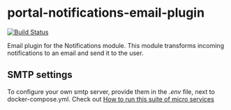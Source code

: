 # portal-notifications-email-plugin
[![Build Status](http://portal-ci.westeurope.cloudapp.azure.com/buildStatus/icon?job=portal-notifications-email-plugin/master)](http://portal-ci.westeurope.cloudapp.azure.com/job/portal-notifications-email-plugin/job/master/)

Email plugin for the Notifications module. This module transforms incoming
        notifications to an email and send it to the user.

## SMTP settings
To configure your own smtp server, provide them in the *.env* file, next to docker-compose.yml.
Check out [How to run this suite of micro services](https://github.com/stainii/portal#how-to-run-this-suite-of-micro-services)
